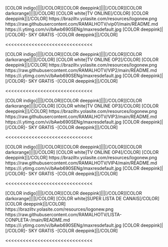 <channels>
<channel>
<name>[COLOR indigo]|||[/COLOR][COLOR deeppink]|||[/COLOR][COLOR darkorange]|||[/COLOR] [COLOR white]TV ONLINE[/COLOR] [COLOR deeppink]|[/COLOR]</name>
<thumbnail>https://braziltv.yolasite.com/resources/logonew.png</thumbnail>
<externallink>https://raw.githubusercontent.com/RAMALHOTV/vip01/main/README.md</externallink>
<fanart>https://i.ytimg.com/vi/bAwb690SENg/maxresdefault.jpg</fanart>
<info>[COLOR deeppink]|[/COLOR]- SKY GRATIS -[COLOR deeppink]|[/COLOR]</info>
</channel>
</channels>

<<<<<<<<<<<<<<<<<<<<<<<<<<<<<<

<channels>
<channel>
<name>[COLOR indigo]|||[/COLOR][COLOR deeppink]|||[/COLOR][COLOR darkorange]|||[/COLOR] [COLOR white]TV ONLINE OP2[/COLOR] [COLOR deeppink]|[/COLOR]</name>
<thumbnail>https://braziltv.yolasite.com/resources/logonew.png</thumbnail>
<externallink>https://raw.githubusercontent.com/RAMALHOTV/VIP2/main/README.md</externallink>
<fanart>https://i.ytimg.com/vi/bAwb690SENg/maxresdefault.jpg</fanart>
<info>[COLOR deeppink]|[/COLOR]- SKY GRATIS -[COLOR deeppink]|[/COLOR]</info>
</channel>
</channels>

<<<<<<<<<<<<<<<<<<<<<<<<<<<<<<

<channels>
<channel>
<name>[COLOR indigo]|||[/COLOR][COLOR deeppink]|||[/COLOR][COLOR darkorange]|||[/COLOR] [COLOR white]TV ONLINE OP3[/COLOR] [COLOR deeppink]|[/COLOR]</name>
<thumbnail>https://braziltv.yolasite.com/resources/logonew.png</thumbnail>
<externallink>https://raw.githubusercontent.com/RAMALHOTV/VIP3/main/README.md</externallink>
<fanart>https://i.ytimg.com/vi/bAwb690SENg/maxresdefault.jpg</fanart>
<info>[COLOR deeppink]|[/COLOR]- SKY GRATIS -[COLOR deeppink]|[/COLOR]</info>
</channel>
</channels>

<<<<<<<<<<<<<<<<<<<<<<<<<<<<<<


<channels>
<channel>
<name>[COLOR indigo]|||[/COLOR][COLOR deeppink]|||[/COLOR][COLOR darkorange]|||[/COLOR] [COLOR white]TV ONLINE OP4[/COLOR] [COLOR deeppink]|[/COLOR]</name>
<thumbnail>https://braziltv.yolasite.com/resources/logonew.png</thumbnail>
<externallink>https://raw.githubusercontent.com/RAMALHOTV/VIP4/main/README.md</externallink>
<fanart>https://i.ytimg.com/vi/bAwb690SENg/maxresdefault.jpg</fanart>
<info>[COLOR deeppink]|[/COLOR]- SKY GRATIS -[COLOR deeppink]|[/COLOR]</info>
</channel>
</channels>

<<<<<<<<<<<<<<<<<<<<<<<<<<<<<<

<channels>
<channel>
<name>[COLOR indigo]|||[/COLOR][COLOR deeppink]|||[/COLOR][COLOR darkorange]|||[/COLOR] [COLOR white]SUPER LISTA DE CANAIS[/COLOR] [COLOR deeppink]|[/COLOR]</name>
<thumbnail>https://braziltv.yolasite.com/resources/logonew.png</thumbnail>
<externallink>https://raw.githubusercontent.com/RAMALHOTV/LISTA-CONPLETA-/main/README.md</externallink>
<fanart>https://i.ytimg.com/vi/bAwb690SENg/maxresdefault.jpg</fanart>
<info>[COLOR deeppink]|[/COLOR]- SKY GRATIS -[COLOR deeppink]|[/COLOR]</info>
</channel>
</channels>

<<<<<<<<<<<<<<<<<<<<<<<<<<<<<<




